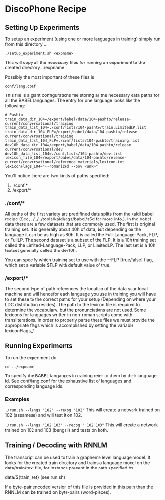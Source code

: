 # DiscoPhone Recipe

## Setting Up Experiments
To setup an experiment (using one or more languages in training) simply run
from this directory ...

`./setup_experiment.sh <expname>`

This will copy all the necessary files for running an experiment to the created
directory ../expname

Possibly the most important of these files is 

`conf/lang.conf`

This file is a giant configurations file storing all the necessary data paths
for all the BABEL languages. The entry for one language looks like the
following:

~~~~
# Pashto
train_data_dir_104=/export/babel/data/104-pashto/release-current/conversational/training
train_data_list_104=./conf/lists/104-pashto/train.LimitedLP.list
train_data_dir_104_FLP=/export/babel/data/104-pashto/release-current/conversational/training
train_data_list_104_FLP=./conf/lists/104-pashto/training.list
dev10h_data_dir_104=/export/babel/data/104-pashto/release-current/conversational/dev
dev10h_data_list_104=./conf/lists/104-pashto/dev.list
lexicon_file_104=/export/babel/data/104-pashto/release-current/conversational/reference_materials/lexicon.txt
lexiconFlags_104="--romanized --oov <unk>"
~~~~

You'll notice there are two kinds of paths specified:
  1. ./conf.*
  2. /export/*

### ./conf/*
All paths of the first variety are predifined data splits from the kaldi babel
recipe (See, ../../../tools/kaldi/egs/babel/s5d for more info.). In the babel
data there are a few datasets that are commonly used. The first is original
training set. It is generally about 40h of data, but depending on the language
it can be as high as 80h. It is called the Full-Language-Pack, FLP, or FullLP.
The second dataset is a subset of the FLP. It is a 10h training set called the
Limited-Language-Pack, LLP, or LimitedLP. The last set is a 10h testset 
generally called the dev10h.

You can specify which training set to use with the --FLP [true/false] flag,
which set a variable $FLP with default value of true.

### /export/*
The second type of path references the location of the data your local machine
and will hencefor each language you use in training you will have to set these 
to the correct paths for your setup (Depending on where your LDC distribution
resides). The path to the lexicon file is required to determine the vocabulary,
but the pronunciations are not used. Some lexicons for languages written in
non-roman scripts come with transliterations. In order to properly parse these
files we must provide the appropriate flags which is accomplished by setting
the variable lexiconFlags_*.


## Running Experiments
To run the experiment do 

`cd ../expname`

To specify the BABEL langauges in training refer to them by their language id.
See  conf/lang.conf for the exhaustive list of languages and corresponding
language ids.

### Examples
`./run.sh --langs "102" --recog "102"`
  This will create a network trained on 102 (assamese) and will test it on 102.

`./run.sh --langs "102 103" --recog " 102 103"`
  This will create a network trained on 102 and 103 (bengali) and tests on both.

## Training / Decoding with RNNLM

The transcript can be used to train a grapheme level language model.
It looks for the created train directory and trains a language model on the 
data/train/text file, for instance present in the path specified by 

data/${train_set} (see run.sh)

If a byte-pair encoded version of this file is provided in this path than the
RNNLM can be trained on byte-pairs (word-pieces).

